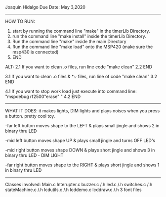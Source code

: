 Joaquin Hidalgo
Due Date: May 3,2020

------------------------------------------------
HOW TO RUN:
1. start by running the command line "make" in the timerLib Directory.
2. run the command line "make install" inside the timerLib Directory.
3. Run the command line "make" inside the main Directory
4. Run the command line "make load" onto the MSP420 (make sure the msp430 is connected)
5. END

ALT:
2.1 If you want to clean .o files, run line code "make clean"
2.2 END

3.1 If you want to clean .o files & *~ files, run line of code "make clean"
3.2 END

4.1 If you want to stop work load just execute into command line: "mspdebug
rf2500"erase" "
4.2 END

-------------------------------------------------
WHAT IT DOES: it makes lights, DIM lights and plays noises when you press a
button. pretty cool toy.


-far left button moves shape to the LEFT & plays small jingle and shows 2 in binary thru LED

-mid left button moves shape UP & plays small jingle and turns OFF LED's 

-mid right button moves shape DOWN & plays short jingle and shows 3 in binary thru LED - DIM LIGHT

-far right button moves shape to the RIGHT & plays short jingle and shows 1 in binary thru LED


------------------------------------------------
Classes involved:
Main.c
Interupter.c
buzzer.c /.h
led.c /.h
switches.c /.h
stateMachine.c /.h
lcdutils.c /.h
lcddemo.c
lcddraw.c /.h
3 font files
